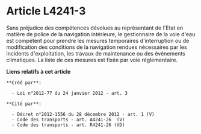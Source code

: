 # Article L4241-3

Sans préjudice des compétences dévolues au représentant de l'Etat en matière de police de la navigation intérieure, le
gestionnaire de la voie d'eau est compétent pour prendre les mesures temporaires d'interruption ou de modification des
conditions de la navigation rendues nécessaires par les incidents d'exploitation, les travaux de maintenance ou des
événements climatiques. La liste de ces mesures est fixée par voie réglementaire.

**Liens relatifs à cet article**

	**Créé par**:

	  - Loi n°2012-77 du 24 janvier 2012 - art. 3

	**Cité par**:

	  - Décret n°2012-1556 du 28 décembre 2012 - art. 1 (V)
	  - Code des transports - art. A4241-26  (V)
	  - Code des transports - art. R4241-26 (VD)
